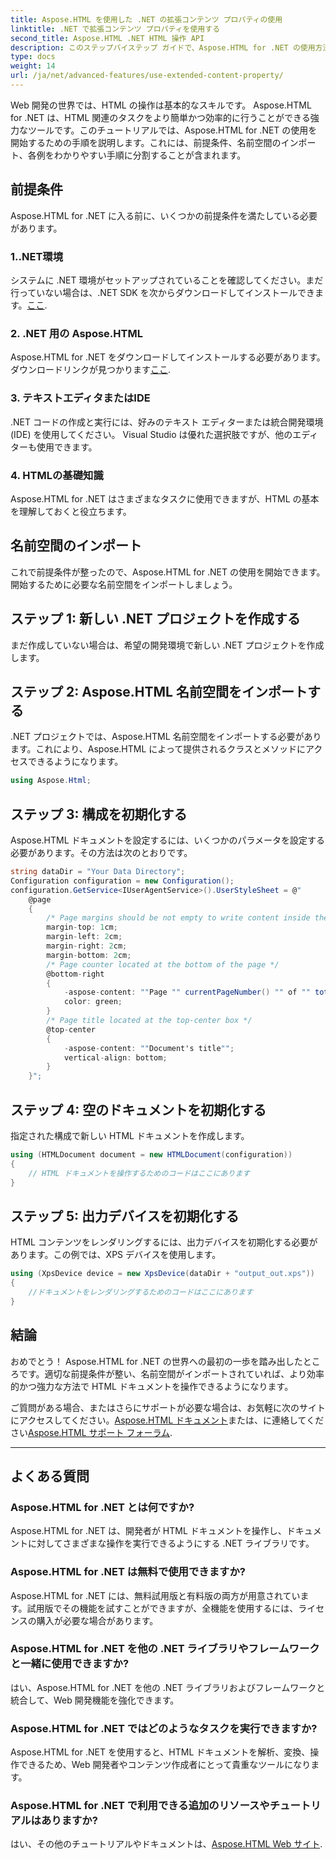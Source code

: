 ```yaml
---
title: Aspose.HTML を使用した .NET の拡張コンテンツ プロパティの使用
linktitle: .NET で拡張コンテンツ プロパティを使用する
second_title: Aspose.HTML .NET HTML 操作 API
description: このステップバイステップ ガイドで、Aspose.HTML for .NET の使用方法を学びましょう。 HTML スキルを強化し、Web 開発プロジェクトを効率化します。
type: docs
weight: 14
url: /ja/net/advanced-features/use-extended-content-property/
---
```


Web 開発の世界では、HTML の操作は基本的なスキルです。 Aspose.HTML for .NET は、HTML 関連のタスクをより簡単かつ効率的に行うことができる強力なツールです。このチュートリアルでは、Aspose.HTML for .NET の使用を開始するための手順を説明します。これには、前提条件、名前空間のインポート、各例をわかりやすい手順に分割することが含まれます。

## 前提条件

Aspose.HTML for .NET に入る前に、いくつかの前提条件を満たしている必要があります。

### 1..NET環境

システムに .NET 環境がセットアップされていることを確認してください。まだ行っていない場合は、.NET SDK を次からダウンロードしてインストールできます。[ここ](https://releases.aspose.com/html/net/).

### 2. .NET 用の Aspose.HTML

 Aspose.HTML for .NET をダウンロードしてインストールする必要があります。ダウンロードリンクが見つかります[ここ](https://releases.aspose.com/html/net/).

### 3. テキストエディタまたはIDE

.NET コードの作成と実行には、好みのテキスト エディターまたは統合開発環境 (IDE) を使用してください。 Visual Studio は優れた選択肢ですが、他のエディターも使用できます。

### 4. HTMLの基礎知識

Aspose.HTML for .NET はさまざまなタスクに使用できますが、HTML の基本を理解しておくと役立ちます。

## 名前空間のインポート

これで前提条件が整ったので、Aspose.HTML for .NET の使用を開始できます。開始するために必要な名前空間をインポートしましょう。

## ステップ 1: 新しい .NET プロジェクトを作成する

まだ作成していない場合は、希望の開発環境で新しい .NET プロジェクトを作成します。

## ステップ 2: Aspose.HTML 名前空間をインポートする

.NET プロジェクトでは、Aspose.HTML 名前空間をインポートする必要があります。これにより、Aspose.HTML によって提供されるクラスとメソッドにアクセスできるようになります。

```csharp
using Aspose.Html;
```

## ステップ 3: 構成を初期化する

Aspose.HTML ドキュメントを設定するには、いくつかのパラメータを設定する必要があります。その方法は次のとおりです。

```csharp
string dataDir = "Your Data Directory";
Configuration configuration = new Configuration();
configuration.GetService<IUserAgentService>().UserStyleSheet = @"
    @page 
    {
        /* Page margins should be not empty to write content inside the margin-boxes */
        margin-top: 1cm;
        margin-left: 2cm;
        margin-right: 2cm;
        margin-bottom: 2cm;
        /* Page counter located at the bottom of the page */
        @bottom-right
        {
            -aspose-content: ""Page "" currentPageNumber() "" of "" totalPagesNumber();
            color: green;
        }
        /* Page title located at the top-center box */
        @top-center
        {
            -aspose-content: ""Document's title"";
            vertical-align: bottom;
        }    
    }";
```

## ステップ 4: 空のドキュメントを初期化する

指定された構成で新しい HTML ドキュメントを作成します。

```csharp
using (HTMLDocument document = new HTMLDocument(configuration))
{
    // HTML ドキュメントを操作するためのコードはここにあります
}
```

## ステップ 5: 出力デバイスを初期化する

HTML コンテンツをレンダリングするには、出力デバイスを初期化する必要があります。この例では、XPS デバイスを使用します。

```csharp
using (XpsDevice device = new XpsDevice(dataDir + "output_out.xps"))
{
    //ドキュメントをレンダリングするためのコードはここにあります
}
```

## 結論

おめでとう！ Aspose.HTML for .NET の世界への最初の一歩を踏み出したところです。適切な前提条件が整い、名前空間がインポートされていれば、より効率的かつ強力な方法で HTML ドキュメントを操作できるようになります。

ご質問がある場合、またはさらにサポートが必要な場合は、お気軽に次のサイトにアクセスしてください。[Aspose.HTML ドキュメント](https://reference.aspose.com/html/net/)または、に連絡してください[Aspose.HTML サポート フォーラム](https://forum.aspose.com/).

---

## よくある質問

### Aspose.HTML for .NET とは何ですか?
   Aspose.HTML for .NET は、開発者が HTML ドキュメントを操作し、ドキュメントに対してさまざまな操作を実行できるようにする .NET ライブラリです。

### Aspose.HTML for .NET は無料で使用できますか?
   Aspose.HTML for .NET には、無料試用版と有料版の両方が用意されています。試用版でその機能を試すことができますが、全機能を使用するには、ライセンスの購入が必要な場合があります。

### Aspose.HTML for .NET を他の .NET ライブラリやフレームワークと一緒に使用できますか?
   はい、Aspose.HTML for .NET を他の .NET ライブラリおよびフレームワークと統合して、Web 開発機能を強化できます。

### Aspose.HTML for .NET ではどのようなタスクを実行できますか?
   Aspose.HTML for .NET を使用すると、HTML ドキュメントを解析、変換、操作できるため、Web 開発者やコンテンツ作成者にとって貴重なツールになります。

### Aspose.HTML for .NET で利用できる追加のリソースやチュートリアルはありますか?
   はい、その他のチュートリアルやドキュメントは、[Aspose.HTML Web サイト](https://reference.aspose.com/html/net/).

